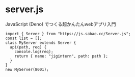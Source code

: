 # server.js
JavaScript (Deno) でつくる超かんたんwebアプリ入門  
```
import { Server } from "https://js.sabae.cc/Server.js";
const list = [];
class MyServer extends Server {
  api(path, req) {
    console.log(req);
    return { name: "jigintern", path: path };
  }
}
new MyServer(8001);
```
